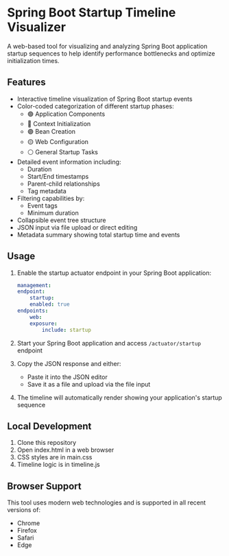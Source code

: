 # Spring Boot Startup Timeline Visualizer

A web-based tool for visualizing and analyzing Spring Boot application startup sequences to help identify performance bottlenecks and optimize initialization times.

## Features

- Interactive timeline visualization of Spring Boot startup events
- Color-coded categorization of different startup phases:
  - 🟢 Application Components
  - 🔵 Context Initialization
  - 🟣 Bean Creation
  - 🟡 Web Configuration
  - ⚪ General Startup Tasks
- Detailed event information including:
  - Duration
  - Start/End timestamps
  - Parent-child relationships
  - Tag metadata
- Filtering capabilities by:
  - Event tags
  - Minimum duration
- Collapsible event tree structure
- JSON input via file upload or direct editing
- Metadata summary showing total startup time and events

## Usage

1. Enable the startup actuator endpoint in your Spring Boot application:

    ```yaml
    management:
    endpoint:
        startup:
        enabled: true
    endpoints:
        web:
        exposure:
            include: startup
    ```

2. Start your Spring Boot application and access `/actuator/startup` endpoint

3. Copy the JSON response and either:
   - Paste it into the JSON editor
   - Save it as a file and upload via the file input

4. The timeline will automatically render showing your application's startup sequence

## Local Development

1. Clone this repository
2. Open index.html in a web browser
3. CSS styles are in main.css
4. Timeline logic is in timeline.js

## Browser Support

This tool uses modern web technologies and is supported in all recent versions of:

- Chrome
- Firefox
- Safari
- Edge
